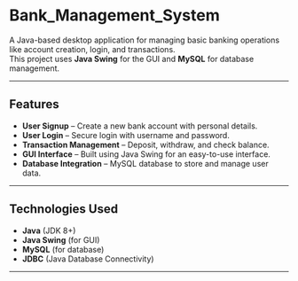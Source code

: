 # Bank_Management_System

A Java-based desktop application for managing basic banking operations like account creation, login, and transactions.  
This project uses **Java Swing** for the GUI and **MySQL** for database management.

---

## Features
- **User Signup** – Create a new bank account with personal details.
- **User Login** – Secure login with username and password.
- **Transaction Management** – Deposit, withdraw, and check balance.
- **GUI Interface** – Built using Java Swing for an easy-to-use interface.
- **Database Integration** – MySQL database to store and manage user data.

---

## Technologies Used
- **Java** (JDK 8+)
- **Java Swing** (for GUI)
- **MySQL** (for database)
- **JDBC** (Java Database Connectivity)

---
